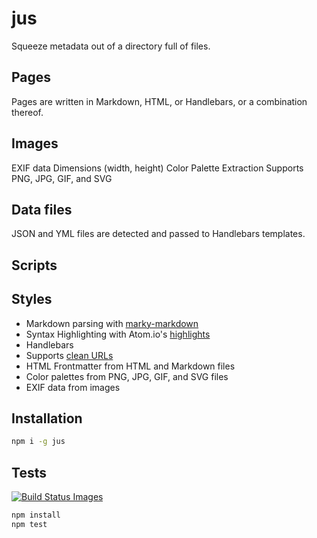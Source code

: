 # jus

Squeeze metadata out of a directory full of files.

## Pages

Pages are written in Markdown, HTML, or Handlebars, or a combination thereof.

## Images

EXIF data
Dimensions (width, height)
Color Palette Extraction
Supports PNG, JPG, GIF, and SVG

## Data files

JSON and YML files are detected and passed to Handlebars templates.

## Scripts


## Styles


- Markdown parsing with [marky-markdown](npm.im/marky-markdown)
- Syntax Highlighting with Atom.io's [highlights](npm.im/highlights)
- Handlebars
- Supports [clean URLs](https://surge.sh/help/using-clean-urls-automatically)
- HTML Frontmatter from HTML and Markdown files
- Color palettes from PNG, JPG, GIF, and SVG files
- EXIF data from images

## Installation

```sh
npm i -g jus
```

## Tests

[![Build Status Images](https://travis-ci.org/zeke/jus.svg)](https://travis-ci.org/zeke/jus)

```sh
npm install
npm test
```

